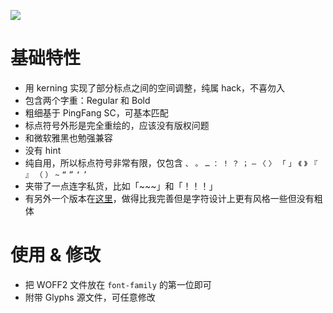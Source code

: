 ![](https://raw.githubusercontent.com/JJYing/compressed-punctuation-sans/main/preview.png)

# 基础特性
- 用 kerning 实现了部分标点之间的空间调整，纯属 hack，不喜勿入
- 包含两个字重：Regular 和 Bold
- 粗细基于 PingFang SC，可基本匹配
- 标点符号外形是完全重绘的，应该没有版权问题
- 和微软雅黑也勉强兼容
- 没有 hint
- 纯自用，所以标点符号非常有限，仅包含 `、` `。` `…` `：` `！` `？` `；` `—` `〈` `〉` `「` `」` `《` `》` `『` `』` `（` `）` `~` `“` `”` `‘` `’`
- 夹带了一点连字私货，比如「~~~」和「！！！」
- 有另外一个版本在[这里](https://github.com/houkanshan/mojikumi)，做得比我完善但是字符设计上更有风格一些但没有粗体

# 使用 & 修改
- 把 WOFF2 文件放在 `font-family` 的第一位即可
- 附带 Glyphs 源文件，可任意修改


 
